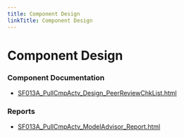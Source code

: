 ```yaml
---
title: Component Design
linkTitle: Component Design
---
```


# Component Design
### Component Documentation

- [SF013A_PullCmpActv_Design_PeerReviewChkList.html](Doc/SF013A_PullCmpActv_Design_PeerReviewChkList.html)

### Reports

- [SF013A_PullCmpActv_ModelAdvisor_Report.html](Reports/SF013A_PullCmpActv_ModelAdvisor_Report.html)

